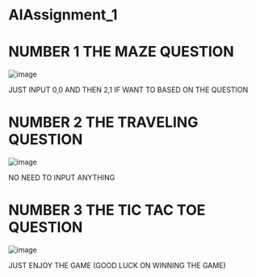 # AIAssignment_1

# NUMBER 1 THE MAZE QUESTION

![image](https://github.com/Andrean2305/AIAssignment1/assets/91464375/eb2d3556-0752-48b2-b427-265c221a5685)


JUST INPUT 0,0 AND THEN 2,1 IF WANT TO BASED ON THE QUESTION

# NUMBER 2 THE TRAVELING QUESTION

![image](https://github.com/Andrean2305/AIAssignment1/assets/91464375/cc7ad3e8-a161-4128-8f6c-d0a5c5ae89ba)


NO NEED TO INPUT ANYTHING

# NUMBER 3 THE TIC TAC TOE QUESTION

![image](https://github.com/Andrean2305/AIAssignment1/assets/91464375/a5f606d4-8a2f-4bd1-a642-80ba5106d5dc)


JUST ENJOY THE GAME (GOOD LUCK ON WINNING THE GAME)
